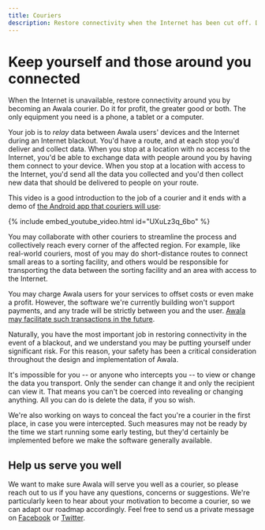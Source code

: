 ```yaml
---
title: Couriers
description: Restore connectivity when the Internet has been cut off. Do it for profit, the greater good or both.
---
```


# Keep yourself and those around you connected

When the Internet is unavailable, restore connectivity around you by becoming an Awala courier. Do it for profit, the greater good or both. The only equipment you need is a phone, a tablet or a computer.

Your job is to _relay_ data between Awala users' devices and the Internet during an Internet blackout. You'd have a route, and at each stop you'd deliver and collect data. When you stop at a location with no access to the Internet, you'd be able to exchange data with people around you by having them connect to your device. When you stop at a location with access to the Internet, you'd send all the data you collected and you'd then collect new data that should be delivered to people on your route.

This video is a good introduction to the job of a courier and it ends with a demo of [the Android app that couriers will use](https://play.google.com/store/apps/details?id=tech.relaycorp.courier):

{% include embed_youtube_video.html id="UXuLz3q_6bo" %}

You may collaborate with other couriers to streamline the process and collectively reach every corner of the affected region. For example, like real-world couriers, most of you may do short-distance routes to connect small areas to a sorting facility, and others would be responsible for transporting the data between the sorting facility and an area with access to the Internet.

You may charge Awala users for your services to offset costs or even make a profit. However, the software we're currently building won't support payments, and any trade will be strictly between you and the user. [Awala may facilitate such transactions in the future](https://github.com/relaynet/specs/issues/34).

Naturally, you have the most important job in restoring connectivity in the event of a blackout, and we understand you may be putting yourself under significant risk. For this reason, your safety has been a critical consideration throughout the design and implementation of Awala.

It's impossible for you -- or anyone who intercepts you -- to view or change the data you transport. Only the sender can change it and only the recipient can view it. That means you can't be coerced into revealing or changing anything. All you can do is delete the data, if you so wish.

We're also working on ways to conceal the fact you're a courier in the first place, in case you were intercepted. Such measures may not be ready by the time we start running some early testing, but they'd certainly be implemented before we make the software generally available.

## Help us serve you well

We want to make sure Awala will serve you well as a courier, so please reach out to us if you have any questions, concerns or suggestions. We're particularly keen to hear about your motivation to become a courier, so we can adapt our roadmap accordingly. Feel free to send us a private message on [Facebook](https://www.facebook.com/AwalaNetwork/) or [Twitter](https://twitter.com/AwalaNetwork_).
